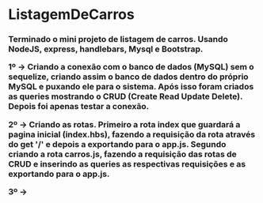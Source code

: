 <h1>ListagemDeCarros</h1>

<h3>Terminado o mini projeto de listagem de carros. Usando NodeJS, express, handlebars, Mysql e Bootstrap.

  
1º -> Criando a conexão com o banco de dados (MySQL) sem o sequelize, criando assim o banco de dados dentro do próprio MySQL e puxando ele para o sistema. Após isso foram criados as queries mostrando o CRUD (Create Read Update Delete). Depois foi apenas testar a conexão.

  
2º -> Criando as rotas. Primeiro a rota index que guardará a pagina inicial (index.hbs), fazendo a requisição da rota através do get '/' e depois a exportando para o app.js. Segundo criando a rota carros.js, fazendo a requisição das rotas de CRUD e inserindo as queries as respectivas requisições e as exportando para o app.js.
  

3º -> 


</h3>
